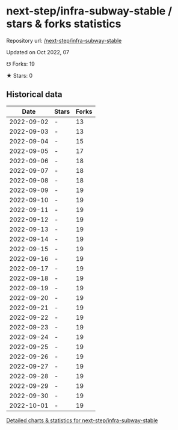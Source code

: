 # next-step/infra-subway-stable / stars & forks statistics

Repository url: [/next-step/infra-subway-stable](https://github.com/next-step/infra-subway-stable)

Updated on Oct 2022, 07

☋ Forks: 19

★ Stars: 0

## Historical data
| Date | Stars | Forks |
|------|-------|-------|
| 2022-09-02 | - | 13 | 
| 2022-09-03 | - | 13 | 
| 2022-09-04 | - | 15 | 
| 2022-09-05 | - | 17 | 
| 2022-09-06 | - | 18 | 
| 2022-09-07 | - | 18 | 
| 2022-09-08 | - | 18 | 
| 2022-09-09 | - | 19 | 
| 2022-09-10 | - | 19 | 
| 2022-09-11 | - | 19 | 
| 2022-09-12 | - | 19 | 
| 2022-09-13 | - | 19 | 
| 2022-09-14 | - | 19 | 
| 2022-09-15 | - | 19 | 
| 2022-09-16 | - | 19 | 
| 2022-09-17 | - | 19 | 
| 2022-09-18 | - | 19 | 
| 2022-09-19 | - | 19 | 
| 2022-09-20 | - | 19 | 
| 2022-09-21 | - | 19 | 
| 2022-09-22 | - | 19 | 
| 2022-09-23 | - | 19 | 
| 2022-09-24 | - | 19 | 
| 2022-09-25 | - | 19 | 
| 2022-09-26 | - | 19 | 
| 2022-09-27 | - | 19 | 
| 2022-09-28 | - | 19 | 
| 2022-09-29 | - | 19 | 
| 2022-09-30 | - | 19 | 
| 2022-10-01 | - | 19 | 


[Detailed charts & statistics for next-step/infra-subway-stable](https://reviewgithub.com/rep/next-step/infra-subway-stable)
